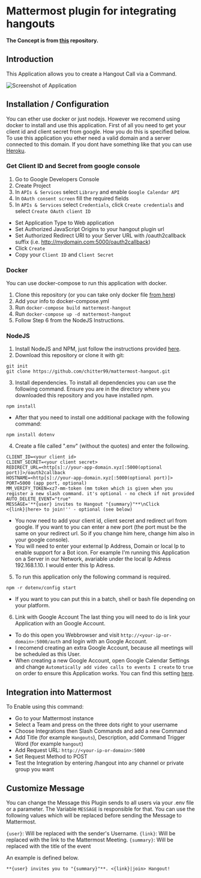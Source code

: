 # Mattermost plugin for integrating hangouts

**The Concept is from [this](https://github.com/suda/slack-hangout) repository.**

## Introduction

This Application allows you to create a Hangout Call via a Command.

![Screenshot of Application](screenshots/screenshot1.jpg)

## Installation / Configuration

You can ether use docker or just nodejs. However we recomend using docker to install and use this application.
First of all you need to get your client id and client secret from google. How you do this is specified below.
To use this application you ether need a valid domain and a server connected to this domain. If you dont have something like that you can use [Heroku](http://www.heroku.com). 

### Get Client ID and Secret from google console

1. Go to Google Developers Console
2. Create Project
3. In `APIs & Services` select `Library` and enable `Google Calendar API`
4. In `OAuth consent screen` fill the required fields
5. In `APIs & Services` select `Credentials`, click `Create credentials` and select `Create OAuth client ID`
  * Set Application Type to Web application
  * Set Authorized JavaScript Origins to your hangout plugin url
  * Set Authorized Redirect URI to your Server URL with /oauth2callback suffix (i.e. http://mydomain.com:5000/oauth2callback)
  * Click `Create`
  * Copy your `Client ID` and `Client Secret`

### Docker

You can use docker-compose to run this application with docker.

1. Clone this repository (or you can take only docker file [from here](https://github.com/chitter99/mattermost-hangout-docker))
2. Add your info to docker-compose.yml
3. Run `docker-compose build mattermost-hangout`
4. Run `docker-compose up -d mattermost-hangout`
5. Follow Step 6 from the NodeJS Instructions.
 
### NodeJS

1. Install NodeJS and NPM, just follow the instructions provided [here](https://howtonode.org/how-to-install-nodejs). 
2. Download this repository or clone it with git:
```
git init
git clone https://github.com/chitter99/mattermost-hangout.git
```

3. Install dependencies. To install all dependencies you can use the following command. Ensure you are in the directory where you downloaded this repository and you have installed npm.
```
npm install
```
 * After that you need to install one additional package with the following command:
```
npm install dotenv
```

4. Create a file called ".env" (without the quotes) and enter the following.
```
CLIENT_ID=<your client id>
CLIENT_SECRET=<your client secret>
REDIRECT_URL=<http[s]://your-app-domain.xyz[:5000(optional port)]>/oauth2callback
HOSTNAME=<http[s]://your-app-domain.xyz[:5000(optional port)]>
PORT=5000 (app port, optional)
MM_VERIFY_TOKEN=xz7-mm-token (mm token which is given when you register a new slash command. it's optional - no check if not provided
AUTO_DELETE_EVENT="true"
MESSAGE='**{user} invites to Hangout "{summary}"**\nClick <{link}|here> to join!'' - optional (see below)
```
  * You now need to add your client id, client secret and redirect url from google. If you want to you can enter a new port (the port must be the same on your redirect url. So if you change him here, change him also in your google console). 
  * You will need to enter your external Ip Address, Domain or local Ip to enable support for a Bot icon. For example I'm running this Application on a Server in our Network, avariable under the local Ip Adress 192.168.1.10. I would enter this Ip Adress.
 
5. To run this application only the following command is required.
```
npm -r dotenv/config start
```
 * If you want to you can put this in a batch, shell or bash file depending on your platform.

6. Link with Google Account The last thing you will need to do is link your Application with an Google Account.
  * To do this open you Webbrowser and visit `http://<your-ip-or-domain>:5000/auth` and login with an Google Account.
  * I recomend creating an extra Google Account, because all meetings will be scheduled as this User.
  * When creating a new Google Account, open Google Calendar Settings and change `Automatically add video calls to events I create` to `true` on order to ensure this Application works. You can find this setting [here](https://calendar.google.com/calendar/render#settings-general_11).

## Integration into Mattermost

To Enable using this command:
- Go to your Mattermost instance 
- Select a Team and press on the three dots right to your username
- Choose Integrations then Slash Commands and add a new Command
- Add Title (for example `Hangouts`), Description, add Command Trigger Word (for example `hangout`)
- Add Request URL: `http://<your-ip-or-domain>:5000` 
- Set Request Method to POST 
- Test the Integration by entering /hangout into any channel or private group you want

## Customize Message

You can change the Message this Plugin sends to all users via your .env file or a parameter. The Variable `MESSAGE` is responsible for that. You can use the following values which will be replaced before sending the Message to Mattermost.

`{user}`: Will be replaced with the sender's Username.
`{link}`: Will be replaced with the link to the Mattermost Meeting.
`{summary}`: Will be replaced with the title of the event

An example is defined below.
```
**{user} invites you to "{summary}"**. <{link}|join> Hangout!
```
